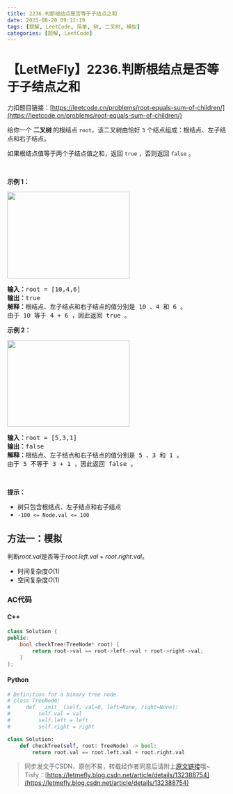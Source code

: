 ```yaml
---
title: 2236.判断根结点是否等于子结点之和
date: 2023-08-20 09:11:19
tags: [题解, LeetCode, 简单, 树, 二叉树, 模拟]
categories: [题解, LeetCode]
---
```


# 【LetMeFly】2236.判断根结点是否等于子结点之和

力扣题目链接：[https://leetcode.cn/problems/root-equals-sum-of-children/](https://leetcode.cn/problems/root-equals-sum-of-children/)

<p>给你一个 <strong>二叉树 </strong>的根结点&nbsp;<code>root</code>，该二叉树由恰好&nbsp;<code>3</code>&nbsp;个结点组成：根结点、左子结点和右子结点。</p>

<p>如果根结点值等于两个子结点值之和，返回&nbsp;<code>true</code>&nbsp;，否则返回<em>&nbsp;</em><code>false</code> 。</p>

<p>&nbsp;</p>

<p><strong>示例 1：</strong></p>
<img alt="" src="https://assets.leetcode.com/uploads/2022/04/08/graph3drawio.png" style="width: 281px; height: 199px;" />
<pre>
<strong>输入：</strong>root = [10,4,6]
<strong>输出：</strong>true
<strong>解释：</strong>根结点、左子结点和右子结点的值分别是 10 、4 和 6 。
由于 10 等于 4 + 6 ，因此返回 true 。
</pre>

<p><strong>示例 2：</strong></p>
<img alt="" src="https://assets.leetcode.com/uploads/2022/04/08/graph3drawio-1.png" style="width: 281px; height: 199px;" />
<pre>
<strong>输入：</strong>root = [5,3,1]
<strong>输出：</strong>false
<strong>解释：</strong>根结点、左子结点和右子结点的值分别是 5 、3 和 1 。
由于 5 不等于 3 + 1 ，因此返回 false 。
</pre>

<p>&nbsp;</p>

<p><strong>提示：</strong></p>

<ul>
	<li>树只包含根结点、左子结点和右子结点</li>
	<li><code>-100 &lt;= Node.val &lt;= 100</code></li>
</ul>


    
## 方法一：模拟

判断$root.val$是否等于$root.left.val + root.right.val$。

+ 时间复杂度$O(1)$
+ 空间复杂度$O(1)$

### AC代码

#### C++

```cpp
class Solution {
public:
    bool checkTree(TreeNode* root) {
        return root->val == root->left->val + root->right->val;
    }
};
```

#### Python

```python
# Definition for a binary tree node.
# class TreeNode:
#     def __init__(self, val=0, left=None, right=None):
#         self.val = val
#         self.left = left
#         self.right = right

class Solution:
    def checkTree(self, root: TreeNode) -> bool:
        return root.val == root.left.val + root.right.val
```

> 同步发文于CSDN，原创不易，转载经作者同意后请附上[原文链接](https://blog.letmefly.xyz/2023/08/20/LeetCode%202236.%E5%88%A4%E6%96%AD%E6%A0%B9%E7%BB%93%E7%82%B9%E6%98%AF%E5%90%A6%E7%AD%89%E4%BA%8E%E5%AD%90%E7%BB%93%E7%82%B9%E4%B9%8B%E5%92%8C/)哦~
> Tisfy：[https://letmefly.blog.csdn.net/article/details/132388754](https://letmefly.blog.csdn.net/article/details/132388754)
